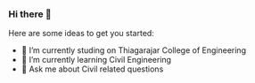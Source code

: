 ### Hi there 👋

Here are some ideas to get you started:

- 🔭 I’m currently studing on Thiagarajar College of Engineering
- 🌱 I’m currently learning Civil Engineering
- 💬 Ask me about Civil related questions
